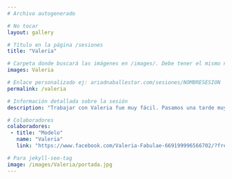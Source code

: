 ```yaml
---
# Archivo autogenerado

# No tocar
layout: gallery

# Título en la página /sesiones
title: "Valeria"

# Carpeta donde buscará las imágenes en /images/. Debe tener el mismo nombre y sin espacios
images: Valeria

# Enlace personalizado ej: ariadnaballestar.com/sesiones/NOMBRESESION
permalink: /valeria

# Información detallada sobre la sesión
description: "Trabajar con Valeria fue muy fácil. Pasamos una tarde muy divertida en un parque maravilloso de Barcelona. Buscábamos unas fotografías con un carácter bucólico y romántico. ¡Espero que os gusten!"

# Colaboradores
colaboradores:
 - title: "Modelo"
   name: "Valeria"
   link: "https://www.facebook.com/Valeria-Fabulae-669199996566702/?fref=ts"

# Para jekyll-seo-tag
image: /images/Valeria/portada.jpg
---
```

